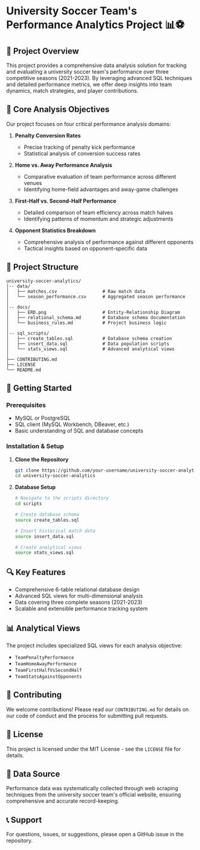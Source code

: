 # University Soccer Team's Performance Analytics Project 📊⚽

## 📌 Project Overview

This project provides a comprehensive data analysis solution for tracking and evaluating a university soccer team's performance over three competitive seasons (2021-2023). By leveraging advanced SQL techniques and detailed performance metrics, we offer deep insights into team dynamics, match strategies, and player contributions.

## 🎯 Core Analysis Objectives

Our project focuses on four critical performance analysis domains:

1. **Penalty Conversion Rates**
   - Precise tracking of penalty kick performance
   - Statistical analysis of conversion success rates

2. **Home vs. Away Performance Analysis**
   - Comparative evaluation of team performance across different venues
   - Identifying home-field advantages and away-game challenges

3. **First-Half vs. Second-Half Performance**
   - Detailed comparison of team efficiency across match halves
   - Identifying patterns of momentum and strategic adjustments

4. **Opponent Statistics Breakdown**
   - Comprehensive analysis of performance against different opponents
   - Tactical insights based on opponent-specific data

## 📂 Project Structure

```
university-soccer-analytics/
│-- data/
│   ├── matches.csv                 # Raw match data
│   └── season_performance.csv      # Aggregated season performance
│
│-- docs/
│   ├── ERD.png                     # Entity-Relationship Diagram
│   ├── relational_schema.md        # Database schema documentation
│   └── business_rules.md           # Project business logic
│
│-- sql_scripts/
│   ├── create_tables.sql           # Database schema creation
│   ├── insert_data.sql             # Data population scripts
│   └── stats_views.sql             # Advanced analytical views
│
├── CONTRIBUTING.md
├── LICENSE
└── README.md
```

## 🚀 Getting Started

### Prerequisites
- MySQL or PostgreSQL
- SQL client (MySQL Workbench, DBeaver, etc.)
- Basic understanding of SQL and database concepts

### Installation & Setup

1. **Clone the Repository**
   ```bash
   git clone https://github.com/your-username/university-soccer-analytics.git
   cd university-soccer-analytics
   ```

2. **Database Setup**
   ```bash
   # Navigate to the scripts directory
   cd scripts

   # Create database schema
   source create_tables.sql

   # Insert historical match data
   source insert_data.sql

   # Create analytical views
   source stats_views.sql
   ```

## 🔍 Key Features

- Comprehensive 6-table relational database design
- Advanced SQL views for multi-dimensional analysis
- Data covering three complete seasons (2021-2023)
- Scalable and extensible performance tracking system

## 📊 Analytical Views

The project includes specialized SQL views for each analysis objective:
- `TeamPenaltyPerformance`
- `TeamHomeAwayPerformance`
- `TeamFirstHalfVsSecondHalf`
- `TeamStatsAgainstOpponents`

## 🤝 Contributing

We welcome contributions! Please read our `CONTRIBUTING.md` for details on our code of conduct and the process for submitting pull requests.

## 📜 License

This project is licensed under the MIT License - see the `LICENSE` file for details.

## 🔗 Data Source

Performance data was systematically collected through web scraping techniques from the university soccer team's official website, ensuring comprehensive and accurate record-keeping.

## 📞 Support

For questions, issues, or suggestions, please open a GitHub issue in the repository.
